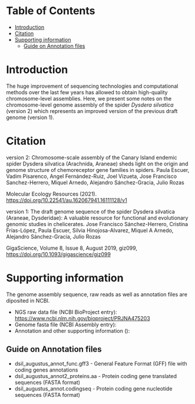 # Table of Contents

- [Introduction](#introduction)
- [Citation](#citation)
- [Supporting information](#supporting-information)
  * [Guide on Annotation files](#guide-on-annotation-files)


# Introduction
The huge improvement of sequencing technologies and computational methods over the last few years has allowed to obtain high-quality chromosome-level assemblies. 
Here, we present some notes on the chromosome-level genome assembly of the spider *Dysdera silvatica* (version 2) which represents an improved version of the previous draft genome (version 1).

# Citation
version 2:
Chromosome-scale assembly of the Canary Island endemic spider Dysdera silvatica (Arachnida, Araneae) sheds light on the origin and genome structure of chemoreceptor gene families in spiders. 
Paula Escuer, Vadim Pisarenco, Angel Fernández-Ruiz, Joel Vizueta, Jose Francisco Sanchez-Herrero, Miquel Arnedo, Alejandro Sánchez-Gracia, Julio Rozas

Molecular Ecology Resources (2021). https://doi.org/10.22541/au.162067941.16111128/v1

version 1:
The draft genome sequence of the spider Dysdera silvatica (Araneae, Dysderidae): A valuable resource for functional and evolutionary genomic studies in chelicerates.
Jose Francisco Sánchez-Herrero, Cristina Frías-López, Paula Escuer, Silvia Hinojosa-Alvarez, Miquel A Arnedo, Alejandro Sánchez-Gracia, Julio Rozas

GigaScience, Volume 8, Issue 8, August 2019, giz099, https://doi.org/10.1093/gigascience/giz099

# Supporting information
The genome assembly sequence, raw reads as well as annotation files are diposited in NCBI.
- NGS raw data file (NCBI BioProject entry): https://www.ncbi.nlm.nih.gov/bioproject/PRJNA475203
- Genome fasta file (NCBI Assembly entry):
- Annotation and other supporting information ():


## Guide on Annotation files
- dsil_augustus_annot_func.gff3 - General Feature Format (GFF) file with coding genes annotations
- dsil_augustus_annot2_proteins.aa - Protein coding gene translated sequences (FASTA format)
- dsil_augustus_annot.codingseq - Protein coding gene nucleotide sequences (FASTA format)
